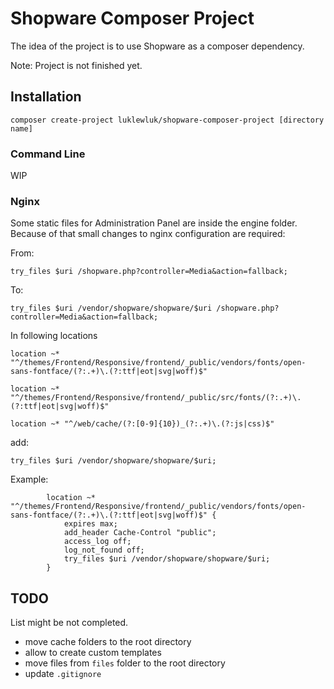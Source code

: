 # Shopware Composer Project

The idea of the project is to use Shopware as a composer dependency.

Note: Project is not finished yet.

## Installation
`composer create-project luklewluk/shopware-composer-project [directory name]`

### Command Line
WIP

### Nginx

Some static files for Administration Panel are inside the engine folder. Because of that small changes to nginx
configuration are required:

From:
```
try_files $uri /shopware.php?controller=Media&action=fallback;
```
To:
```
try_files $uri /vendor/shopware/shopware/$uri /shopware.php?controller=Media&action=fallback;
```

In following locations

`location ~* "^/themes/Frontend/Responsive/frontend/_public/vendors/fonts/open-sans-fontface/(?:.+)\.(?:ttf|eot|svg|woff)$"`

`location ~* "^/themes/Frontend/Responsive/frontend/_public/src/fonts/(?:.+)\.(?:ttf|eot|svg|woff)$"`

`location ~* "^/web/cache/(?:[0-9]{10})_(?:.+)\.(?:js|css)$"`

add:
```
try_files $uri /vendor/shopware/shopware/$uri;
```

Example:
```
        location ~* "^/themes/Frontend/Responsive/frontend/_public/vendors/fonts/open-sans-fontface/(?:.+)\.(?:ttf|eot|svg|woff)$" {
            expires max;
            add_header Cache-Control "public";
            access_log off;
            log_not_found off;
            try_files $uri /vendor/shopware/shopware/$uri;
        }
```

## TODO
List might be not completed.

- move cache folders to the root directory
- allow to create custom templates
- move files from `files` folder to the root directory
- update `.gitignore`
